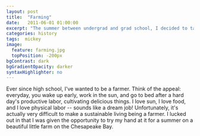 ```yaml
---
layout: post
title:  "Farming"
date:   2011-06-01 01:00:00
excerpt: "The summer between undergrad and grad school, I decided to take some time away from physics and get my hands dirty."
categories: history
tags:  mickey
image:
  feature: farming.jpg
  topPosition: -200px
bgContrast: dark
bgGradientOpacity: darker
syntaxHighlighter: no
---
```


Ever since high school, I've wanted to be a farmer. Think of the appeal: everyday, you wake up early, work in the sun, and go to bed after a hard day's productive labor, cultivating delicious things. I love sun, I love food, and I love physical labor -- sounds like a dream job! Unfortunately, it's actually very difficult to make a sustainable living being a farmer. I lucked out in that I was given the opportunity to try my hand at it for a summer on a beautiful little farm on the Chesapeake Bay.

